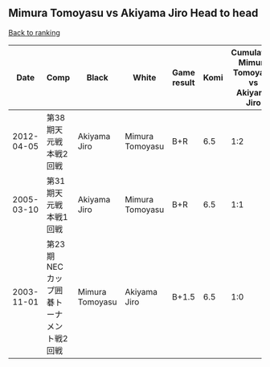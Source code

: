 ## Mimura Tomoyasu vs Akiyama Jiro Head to head

[Back to ranking](../../index.md)




| **Date** | **Comp** | **Black** | **White** | **Game result** | **Komi** | **Cumulative Mimura Tomoyasu vs Akiyama Jiro** | **Mimura Tomoyasu streak** | **Akiyama Jiro streak** | 
| --- | --- | --- | --- | --- | --- | --- | --- | --- |
| 2012-04-05 | 第38期天元戦本戦2回戦 | Akiyama Jiro | Mimura Tomoyasu | B+R | 6.5 | 1:2 | 0 | 2 | 
| 2005-03-10 | 第31期天元戦本戦1回戦 | Akiyama Jiro | Mimura Tomoyasu | B+R | 6.5 | 1:1 | 0 | 1 | 
| 2003-11-01 | 第23期NECカップ囲碁トーナメント戦2回戦 | Mimura Tomoyasu | Akiyama Jiro | B+1.5 | 6.5 | 1:0 | 1 | 0 |




